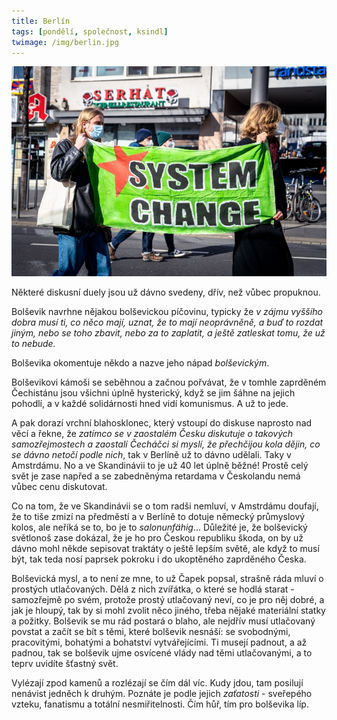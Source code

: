 ```yaml
---
title: Berlín
tags: [pondělí, společnost, ksindl]
twimage: /img/berlin.jpg
---
```


![cover](/img/berlin.jpg)

Některé diskusní duely jsou už dávno svedeny, dřív, než vůbec propuknou.

Bolševik navrhne nějakou bolševickou píčovinu, typicky že _v zájmu vyššího dobra musí ti, co něco mají, uznat, že to mají neoprávněně, a buď to rozdat jiným, nebo se toho zbavit, nebo za to zaplatit, a ještě zatleskat tomu, že už to nebude._

Bolševika okomentuje někdo a nazve jeho nápad _bolševickým_.

Bolševikovi kámoši se seběhnou a začnou pořvávat, že v tomhle zaprděném Čechistánu jsou všichni úplně hysterický, když se jim šáhne na jejich pohodlí, a v každé solidárnosti hned vidí komunismus. A už to jede.

A pak dorazí vrchní blahosklonec, který vstoupí do diskuse naprosto nad věcí a řekne, že _zatímco se v zaostalém Česku diskutuje o takových samozřejmostech a zaostalí Čecháčci si myslí, že přechčijou kola dějin, co se dávno netočí podle nich_, tak v Berlíně už to dávno udělali. Taky v Amstrdámu. No a ve Skandinávii to je už 40 let úplně běžné! Prostě celý svět je zase napřed a se zabedněnýma retardama v Českolandu nemá vůbec cenu diskutovat.

Co na tom, že ve Skandinávii se o tom radši nemluví, v Amstrdámu doufají, že to tiše zmizí na předměstí a v Berlíně to dotuje německý průmyslový kolos, ale neříká se to, bo je to _salonunfähig_... Důležité je, že bolševický světlonoš zase dokázal, že je ho pro Českou republiku škoda, on by už dávno mohl někde sepisovat traktáty o ještě lepším světě, ale když to musí být, tak teda nosí paprsek pokroku i do ukoptěného zaprděného Česka.

Bolševická mysl, a to není ze mne, to už Čapek popsal, strašně ráda mluví o prostých utlačovaných. Dělá z nich zvířátka, o které se hodlá starat - samozřejmě po svém, protože prostý utlačovaný neví, co je pro něj dobré, a jak je hloupý, tak by si mohl zvolit něco jiného, třeba nějaké materiální statky a požitky. Bolševik se mu rád postará o blaho, ale nejdřív musí utlačovaný povstat a začít se bít s těmi, které bolševik nesnáší: se svobodnými, pracovitými, bohatými a bohatství vytvářejícími. Ti musejí padnout, a až padnou, tak se bolševik ujme osvícené vlády nad těmi utlačovanými, a to teprv uvidíte šťastný svět.

Vylézají zpod kamenů a rozlézají se čím dál víc. Kudy jdou, tam posilují nenávist jedněch k druhým. Poznáte je podle jejich _zaťatosti_ - sveřepého vzteku, fanatismu a totální nesmiřitelnosti. Čím hůř, tím pro bolševika líp.